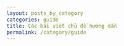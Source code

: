 ```yaml
---
layout: posts_by_category
categories: guide
title: Các bài viết chủ đề hướng dẫn
permalink: /category/guide
---
```

